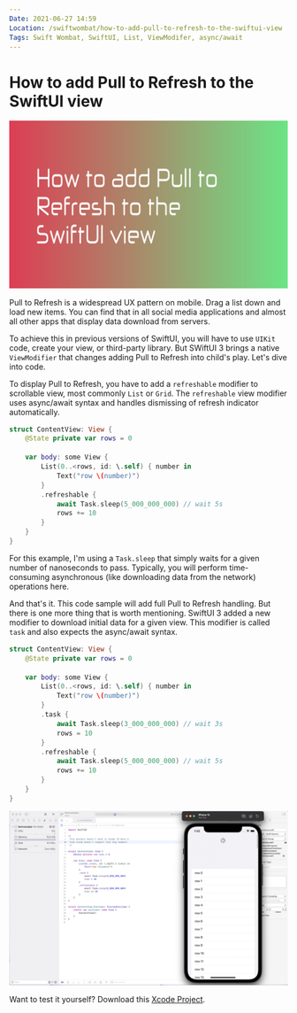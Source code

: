 ```yaml
---
Date: 2021-06-27 14:59
Location: /swiftwombat/how-to-add-pull-to-refresh-to-the-swiftui-view
Tags: Swift Wombat, SwiftUI, List, ViewModifer, async/await
---
```


# How to add Pull to Refresh to the SwiftUI view

![How to add Pull to Refresh to the SwiftUI view](/weblog/swiftwombat/covers/how_to_add_pull_to_refresh_to_the_swiftui_view.png)

Pull to Refresh is a widespread UX pattern on mobile. Drag a list down and load new items. You can find that in all social media applications and almost all other apps that display data download from servers.

To achieve this in previous versions of SwiftUI, you will have to use `UIKit` code, create your view, or third-party library. But SWiftUI 3 brings a native `ViewModifier` that changes adding Pull to Refresh into child's play. Let's dive into code.

To display Pull to Refresh, you have to add a `refreshable` modifier to scrollable view, most commonly `List` or `Grid`. The `refreshable` view modifier uses async/await syntax and handles dismissing of refresh indicator automatically.

```swift
struct ContentView: View {
    @State private var rows = 0

    var body: some View {
        List(0..<rows, id: \.self) { number in
            Text("row \(number)")
        }
        .refreshable {
            await Task.sleep(5_000_000_000) // wait 5s
            rows += 10
        }
    }
}
```

For this example, I'm using a `Task.sleep` that simply waits for a given number of nanoseconds to pass. Typically, you will perform time-consuming asynchronous (like downloading data from the network) operations here.

And that's it. This code sample will add full Pull to Refresh handling. But there is one more thing that is worth mentioning. SwiftUI 3 added a new modifier to download initial data for a given view. This modifier is called `task` and also expects the async/await syntax.

```swift
struct ContentView: View {
    @State private var rows = 0

    var body: some View {
        List(0..<rows, id: \.self) { number in
            Text("row \(number)")
        }
        .task {
            await Task.sleep(3_000_000_000) // wait 3s
            rows = 10
        }
        .refreshable {
            await Task.sleep(5_000_000_000) // wait 5s
            rows += 10
        }
    }
}
```

![Xcode refreshable experiment](/weblog/swiftwombat/images/31/xcode_refreshable_experiment.png)

Want to test it yourself? Download this [Xcode Project](https://github.com/kamilpowalowski/swiftwombat-projects/tree/main/Refreshable/).
